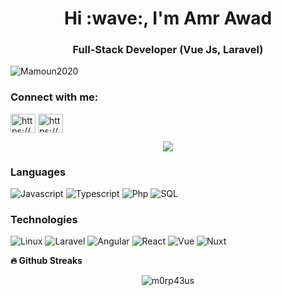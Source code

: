 <h1 align="center">Hi :wave:, I'm Amr Awad</h1>
<h3 align="center">Full-Stack Developer (Vue Js, Laravel) </h3>
<p align="left"> <img src="https://komarev.com/ghpvc/?username=Mamoun2020&label=Profile%20views&color=0e75b6&style=flat" alt="Mamoun2020" /> </p>
<h3 align="left">Connect with me:</h3>
<p align="left">
<a href="https://www.linkedin.com/in/amr-awad-1894aa163" target="blank"><img align="center" src="https://raw.githubusercontent.com/rahuldkjain/github-profile-readme-generator/master/src/images/icons/Social/linked-in-alt.svg" alt="https://www.linkedin.com/in/amr-awad-1894aa163" height="30" width="40" /></a>
<a href="https://www.facebook.com/profile.php?id=100011297884279" target="blank"><img align="center" src="https://raw.githubusercontent.com/rahuldkjain/github-profile-readme-generator/master/src/images/icons/Social/facebook.svg" alt="https://www.facebook.com/profile.php?id=100011297884279" height="30" width="40" /></a>

<p align='center'>
    <img src="https://gidigi.com/cdn/love.gif">
</p>
<!-- 
<a href="https://github-readme-stats.vercel.app/api?username=Awad2002&count_private=true&show_icons=true&theme=chartreuse-dark">
  <img align="center" src="https://github-readme-stats.vercel.app/api?username=Awad2002&bg_color=30,e96443,904e95&title_color=fff&text_color=fff" />
</a> -->
<!-- <a href="https://github.com/m0rp43us">
  <img align="center" src="https://github-readme-stats.vercel.app/api/top-langs/?username=Awad2002&bg_color=30,e96443,904e95&title_color=fff&text_color=fff" />
</a> -->

### Languages
![Javascript](https://img.shields.io/badge/-Javascript-000?&logo=Javascript)
![Typescript](https://img.shields.io/badge/-Typescript-000?&logo=typescript)
![Php](https://img.shields.io/badge/-Php-000?&logo=Php)
![SQL](https://img.shields.io/badge/-SQL-000?&logo=MySQL)

### Technologies
![Linux](https://img.shields.io/badge/-Linux-000?&logo=Linux)
![Laravel](https://img.shields.io/badge/-Laravel-000?&logo=laravel)
![Angular](https://img.shields.io/badge/-Angular-000?&logo=angular)
![React](https://img.shields.io/badge/-React-000?&logo=react)
![Vue](https://img.shields.io/badge/-Vuejs-000?&logo=vue)
![Nuxt](https://img.shields.io/badge/-Nuxt-000?&logo=nuxt)



<b>🔥 Github Streaks</b>
<p align="center"><img src="https://github-readme-streak-stats.herokuapp.com/?user=Awad2002&theme=black-ice&hide_border=true&stroke=0000&background=0D1117&ring=e05397&fire=e05397&currStreakLabel=e05397&bg_color=30,e96443,904e95&title_color=fff&text_color=fff" alt="m0rp43us" /></p>
